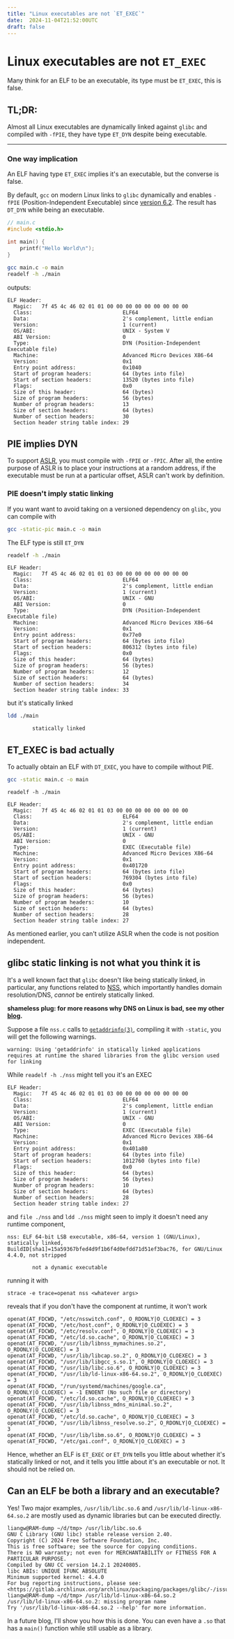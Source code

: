 ```yaml
---
title: "Linux executables are not `ET_EXEC`"
date:  2024-11-04T21:52:00UTC
draft: false
---
```


# Linux executables are not `ET_EXEC`
Many think for an ELF to be an executable, its type must be `ET_EXEC`, this is false.

## TL;DR:
Almost all Linux executables are dynamically linked against `glibc` and compiled with
`-fPIE`, they have type `ET_DYN` despite being executable.

---

### One way implication
An ELF having type `ET_EXEC` implies it's an executable, but the converse is false.

By default, `gcc` on modern Linux links to `glibc` dynamically and enables `-fPIE`
(Position-Independent Executable) since [version 6.2](https://gcc.gnu.org/gcc-6/changes.html). The
result has `DT_DYN` while being an executable.

```c
// main.c
#include <stdio.h>

int main() {
    printf("Hello World\n");
}
```

```bash
gcc main.c -o main
readelf -h ./main
```

outputs:
```
ELF Header:
  Magic:   7f 45 4c 46 02 01 01 00 00 00 00 00 00 00 00 00
  Class:                             ELF64
  Data:                              2's complement, little endian
  Version:                           1 (current)
  OS/ABI:                            UNIX - System V
  ABI Version:                       0
  Type:                              DYN (Position-Independent Executable file)
  Machine:                           Advanced Micro Devices X86-64
  Version:                           0x1
  Entry point address:               0x1040
  Start of program headers:          64 (bytes into file)
  Start of section headers:          13520 (bytes into file)
  Flags:                             0x0
  Size of this header:               64 (bytes)
  Size of program headers:           56 (bytes)
  Number of program headers:         13
  Size of section headers:           64 (bytes)
  Number of section headers:         30
  Section header string table index: 29
```

## PIE implies DYN
To support [ASLR](https://en.wikipedia.org/wiki/Address_space_layout_randomization), you must
compile with `-fPIE` or `-fPIC`. After all, the entire purpose of ASLR is to place your instructions
at a random address, if the executable must be run at a particular offset, ASLR can't work by
definition.

### PIE doesn't imply static linking
If you want want to avoid taking on a versioned dependency on `glibc`, you can compile with
```bash
gcc -static-pic main.c -o main
```

The ELF type is still `ET_DYN`
```bash
readelf -h ./main
```
```
ELF Header:
  Magic:   7f 45 4c 46 02 01 01 03 00 00 00 00 00 00 00 00
  Class:                             ELF64
  Data:                              2's complement, little endian
  Version:                           1 (current)
  OS/ABI:                            UNIX - GNU
  ABI Version:                       0
  Type:                              DYN (Position-Independent Executable file)
  Machine:                           Advanced Micro Devices X86-64
  Version:                           0x1
  Entry point address:               0x77e0
  Start of program headers:          64 (bytes into file)
  Start of section headers:          806312 (bytes into file)
  Flags:                             0x0
  Size of this header:               64 (bytes)
  Size of program headers:           56 (bytes)
  Number of program headers:         12
  Size of section headers:           64 (bytes)
  Number of section headers:         34
  Section header string table index: 33
```
but it's statically linked

```bash
ldd ./main
```
```
        statically linked
```

## ET_EXEC is bad actually
To actually obtain an ELF with `DT_EXEC`, you have to compile without PIE.
```bash
gcc -static main.c -o main
```
```
readelf -h ./main
```

```
ELF Header:
  Magic:   7f 45 4c 46 02 01 01 03 00 00 00 00 00 00 00 00
  Class:                             ELF64
  Data:                              2's complement, little endian
  Version:                           1 (current)
  OS/ABI:                            UNIX - GNU
  ABI Version:                       0
  Type:                              EXEC (Executable file)
  Machine:                           Advanced Micro Devices X86-64
  Version:                           0x1
  Entry point address:               0x401720
  Start of program headers:          64 (bytes into file)
  Start of section headers:          769304 (bytes into file)
  Flags:                             0x0
  Size of this header:               64 (bytes)
  Size of program headers:           56 (bytes)
  Number of program headers:         10
  Size of section headers:           64 (bytes)
  Number of section headers:         28
  Section header string table index: 27
```
As mentioned earlier, you can't utilize ASLR when the code is not position independent.


## glibc static linking is not what you think it is
It's a well known fact that `glibc` doesn't like being statically linked, in particular, any
functions related to [NSS](https://en.wikipedia.org/wiki/Name_Service_Switch), which importantly
handles domain resolution/DNS, *cannot* be entirely statically linked.

**shameless plug: for more reasons why DNS on Linux is bad, see my other [blog](./modern-linux-dns-mess.md).**

Suppose a file `nss.c` calls to
[`getaddrinfo(3)`](https://www.man7.org/linux/man-pages/man3/getaddrinfo.3.html), compiling it with
`-static`, you will get the following warnings.

```
warning: Using 'getaddrinfo' in statically linked applications requires at runtime the shared libraries from the glibc version used for linking
```

While `readelf -h ./nss` might tell you it's an EXEC
```
ELF Header:
  Magic:   7f 45 4c 46 02 01 01 03 00 00 00 00 00 00 00 00
  Class:                             ELF64
  Data:                              2's complement, little endian
  Version:                           1 (current)
  OS/ABI:                            UNIX - GNU
  ABI Version:                       0
  Type:                              EXEC (Executable file)
  Machine:                           Advanced Micro Devices X86-64
  Version:                           0x1
  Entry point address:               0x401a80
  Start of program headers:          64 (bytes into file)
  Start of section headers:          1012760 (bytes into file)
  Flags:                             0x0
  Size of this header:               64 (bytes)
  Size of program headers:           56 (bytes)
  Number of program headers:         10
  Size of section headers:           64 (bytes)
  Number of section headers:         28
  Section header string table index: 27
```

and `file ./nss` and `ldd ./nss` might seen to imply it doesn't need any runtime component,
```
nss: ELF 64-bit LSB executable, x86-64, version 1 (GNU/Linux), statically linked, BuildID[sha1]=15a59367bfed4d9f1b6f4d0efdd71d51ef3bac76, for GNU/Linux 4.4.0, not stripped
```
```
        not a dynamic executable
```

running it with
```
strace -e trace=openat nss <whatever args>
```
reveals that if you don't have the component at runtime, it won't work

```
openat(AT_FDCWD, "/etc/nsswitch.conf", O_RDONLY|O_CLOEXEC) = 3
openat(AT_FDCWD, "/etc/host.conf", O_RDONLY|O_CLOEXEC) = 3
openat(AT_FDCWD, "/etc/resolv.conf", O_RDONLY|O_CLOEXEC) = 3
openat(AT_FDCWD, "/etc/ld.so.cache", O_RDONLY|O_CLOEXEC) = 3
openat(AT_FDCWD, "/usr/lib/libnss_mymachines.so.2", O_RDONLY|O_CLOEXEC) = 3
openat(AT_FDCWD, "/usr/lib/libcap.so.2", O_RDONLY|O_CLOEXEC) = 3
openat(AT_FDCWD, "/usr/lib/libgcc_s.so.1", O_RDONLY|O_CLOEXEC) = 3
openat(AT_FDCWD, "/usr/lib/libc.so.6", O_RDONLY|O_CLOEXEC) = 3
openat(AT_FDCWD, "/usr/lib/ld-linux-x86-64.so.2", O_RDONLY|O_CLOEXEC) = 3
openat(AT_FDCWD, "/run/systemd/machines/google.ca", O_RDONLY|O_CLOEXEC) = -1 ENOENT (No such file or directory)
openat(AT_FDCWD, "/etc/ld.so.cache", O_RDONLY|O_CLOEXEC) = 3
openat(AT_FDCWD, "/usr/lib/libnss_mdns_minimal.so.2", O_RDONLY|O_CLOEXEC) = 3
openat(AT_FDCWD, "/etc/ld.so.cache", O_RDONLY|O_CLOEXEC) = 3
openat(AT_FDCWD, "/usr/lib/libnss_resolve.so.2", O_RDONLY|O_CLOEXEC) = 3
openat(AT_FDCWD, "/usr/lib/libm.so.6", O_RDONLY|O_CLOEXEC) = 3
openat(AT_FDCWD, "/etc/gai.conf", O_RDONLY|O_CLOEXEC) = 3
```

Hence, whether an ELF is `ET_EXEC` or `ET_DYN` tells you little about whether it's statically linked
or not, and it tells you little about it's an executable or not. It should not be relied on.

## Can an ELF be both a library and an executable?
Yes! Two major examples, `/usr/lib/libc.so.6` and `/usr/lib/ld-linux-x86-64.so.2` are mostly used as
dynamic libraries but can be executed directly.

```
liangw@RAM-dump ~/d/tmp> /usr/lib/libc.so.6
GNU C Library (GNU libc) stable release version 2.40.
Copyright (C) 2024 Free Software Foundation, Inc.
This is free software; see the source for copying conditions.
There is NO warranty; not even for MERCHANTABILITY or FITNESS FOR A
PARTICULAR PURPOSE.
Compiled by GNU CC version 14.2.1 20240805.
libc ABIs: UNIQUE IFUNC ABSOLUTE
Minimum supported kernel: 4.4.0
For bug reporting instructions, please see:
<https://gitlab.archlinux.org/archlinux/packaging/packages/glibc/-/issues>.
liangw@RAM-dump ~/d/tmp> /usr/lib/ld-linux-x86-64.so.2
/usr/lib/ld-linux-x86-64.so.2: missing program name
Try '/usr/lib/ld-linux-x86-64.so.2 --help' for more information.
```

In a future blog, I'll show you how this is done. You can even have a `.so` that has a `main()`
function while still usable as a library.
<!--
vim: tw=100
-->

